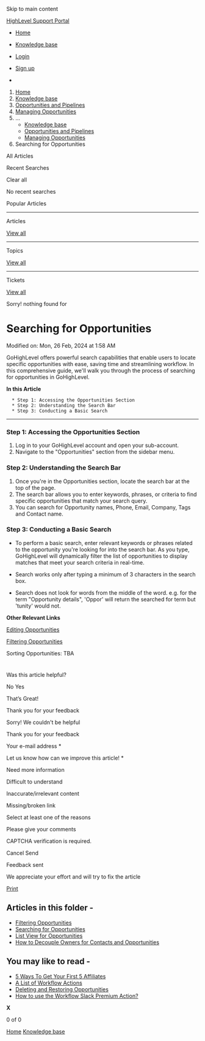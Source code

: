 Skip to main content

[ HighLevel Support Portal ](https://help.gohighlevel.com)

  * [ Home ](/support/home)
  * [ Knowledge base ](/support/solutions)

  * [Login](/support/login)
  * [Sign up](/support/signup)
  * 

  1. [Home](/support/home)
  2. [Knowledge base](/support/solutions)
  3. [Opportunities and Pipelines](/support/solutions/48000449589)
  4. [Managing Opportunities](/support/solutions/folders/155000000515)
  5. ... 
     * [Knowledge base](/support/solutions)
     * [Opportunities and Pipelines](/support/solutions/48000449589)
     * [Managing Opportunities](/support/solutions/folders/155000000515)
  6. Searching for Opportunities

All  Articles 

Recent Searches

Clear all

No recent searches

Popular Articles

* * *

Articles

[View all](/support/search/solutions)

* * *

Topics

[View all](/support/search/topics)

* * *

Tickets

[View all](/support/search/tickets)

Sorry! nothing found for   

# Searching for Opportunities

Modified on: Mon, 26 Feb, 2024 at 1:58 AM

GoHighLevel offers powerful search capabilities that enable users to locate specific opportunities with ease, saving time and streamlining workflow. In this comprehensive guide, we'll walk you through the process of searching for opportunities in GoHighLevel.

**In this Article**

      * Step 1: Accessing the Opportunities Section
      * Step 2: Understanding the Search Bar
      * Step 3: Conducting a Basic Search

* * *

### **Step 1: Accessing the Opportunities Section**

  1. Log in to your GoHighLevel account and open your sub-account.
  2. Navigate to the "Opportunities" section from the sidebar menu.

### **Step 2: Understanding the Search Bar**

  1. Once you're in the Opportunities section, locate the search bar at the top of the page.
  2. The search bar allows you to enter keywords, phrases, or criteria to find specific opportunities that match your search query.
  3. You can search for Opportunity names, Phone, Email, Company, Tags and Contact name.

### **Step 3: Conducting a Basic Search**

  * To perform a basic search, enter relevant keywords or phrases related to the opportunity you're looking for into the search bar. As you type, GoHighLevel will dynamically filter the list of opportunities to display matches that meet your search criteria in real-time.

  * Search works only after typing a minimum of 3 characters in the search box.
  * Search does not look for words from the middle of the word. e.g. for the term "Opportunity details", 'Oppor' will return the searched for term but 'tunity' would not.

**Other Relevant Links**

[Editing Opportunities](https://help.gohighlevel.com/a/solutions/articles/155000002001?portalId=48000045315)

[Filtering Opportunities](https://help.gohighlevel.com/a/solutions/articles/155000001241?portalId=48000045315)

Sorting Opportunities: TBA

#   

###   

Was this article helpful?

No  Yes 

That’s Great!

Thank you for your feedback

Sorry! We couldn't be helpful

Thank you for your feedback

Your e-mail address *

Let us know how can we improve this article! *

Need more information 

Difficult to understand 

Inaccurate/irrelevant content 

Missing/broken link 

Select at least one of the reasons 

Please give your comments 

CAPTCHA verification is required. 

Cancel  Send 

Feedback sent

We appreciate your effort and will try to fix the article

[Print](javascript:print\(\))

## Articles in this folder -

  * [Filtering Opportunities](/support/solutions/articles/155000001241-filtering-opportunities)
  * [Searching for Opportunities](/support/solutions/articles/155000002043-searching-for-opportunities)
  * [List View for Opportunities](/support/solutions/articles/155000002432-list-view-for-opportunities)
  * [How to Decouple Owners for Contacts and Opportunities](/support/solutions/articles/155000002270-how-to-decouple-owners-for-contacts-and-opportunities)

## You may like to read -

  * [5 Ways To Get Your First 5 Affiliates](/support/solutions/articles/48001174612-5-ways-to-get-your-first-5-affiliates)
  * [A List of Workflow Actions](/support/solutions/articles/155000002294-a-list-of-workflow-actions)
  * [Deleting and Restoring Opportunities](/support/solutions/articles/155000002041-deleting-and-restoring-opportunities)
  * [How to use the Workflow Slack Premium Action?](/support/solutions/articles/48001238247-how-to-use-the-workflow-slack-premium-action-)

**X**

0 of 0 []()

[Home](/support/home) [Knowledge base](/support/solutions)
